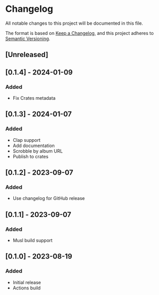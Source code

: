 # Changelog
All notable changes to this project will be documented in this file.

The format is based on [Keep a Changelog](https://keepachangelog.com/en/1.0.0/),
and this project adheres to [Semantic Versioning](https://semver.org/spec/v2.0.0.html).

## [Unreleased]

## [0.1.4] - 2024-01-09
### Added
- Fix Crates metadata

## [0.1.3] - 2024-01-07
### Added
- Clap support
- Add documentation
- Scrobble by album URL
- Publish to crates

## [0.1.2] - 2023-09-07
### Added
- Use changelog for GitHub release

## [0.1.1] - 2023-09-07
### Added
- Musl build support

## [0.1.0] - 2023-08-19
### Added
- Initial release
- Actions build
